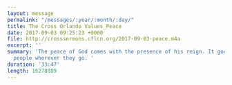 ```yaml
---
layout: message
permalink: "/messages/:year/:month/:day/"
title: The Cross Orlando Values_Peace
date: 2017-09-03 09:25:23 +0000
file: http://crosssermons.cflcn.org/2017-09-03-peace.m4a
excerpt: ''
summary: 'The peace of God comes with the presence of his reign. It goes with his
  people wherever they go. '
duration: '33:47'
length: 16278889
---
```

